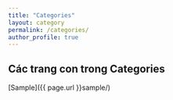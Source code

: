 ```yaml
---
title: "Categories"
layout: category
permalink: /categories/
author_profile: true
---
```

## Các trang con trong Categories

[Sample]({{ page.url }}sample/)

